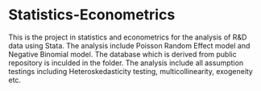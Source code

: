 # Statistics-Econometrics
This is the project in statistics and econometrics for the analysis of R&D data using Stata.
The analysis include Poisson Random Effect model and Negative Binomial model.
The database which is derived from public repository is inculded in the folder. 
The analysis include all assumption testings including Heteroskedasticity testing, multicollinearity, exogeneity etc.

